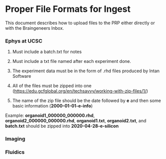 # Proper File Formats for Ingest #

This document describes how to upload files to the PRP either directly or with the Braingeneers Inbox.

### Ephys at UCSC ###

1. Must include a batch.txt for notes

2. Must include a txt file named after each experiment done.

3. The experiment data must be in the form of .rhd files produced by Intan Software

4. All of the files must be zipped into one (https://edu.gcfglobal.org/en/techsavvy/working-with-zip-files/1/)

5. The name of the zip file should be the date followed by **e** and then some basic information (**2000-01-01-e-info**)

Example: **organoid1_000000_000000.rhd**, **organoid2_000000_000000.rhd**, **organoid1.txt**, **organoid2.txt**, and **batch.txt** should be zipped into **2020-04-28-e-silicon**


### Imaging ###



### Fluidics ###

